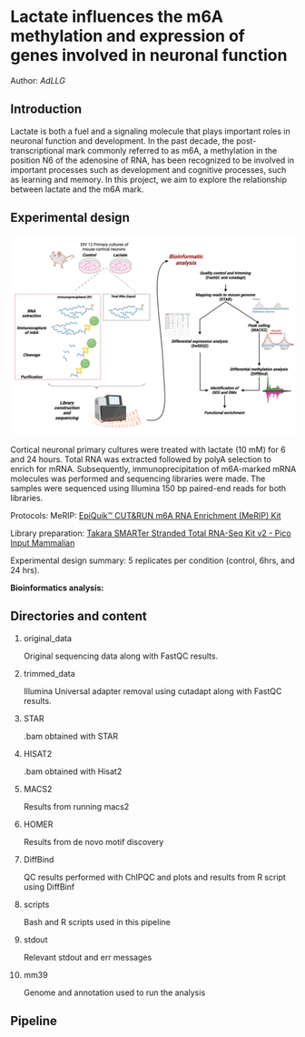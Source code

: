 # Lactate influences the m6A methylation and expression of genes involved in neuronal function
Author: *AdLLG*

Introduction
------
Lactate is both a fuel and a signaling molecule that plays important roles in neuronal function and development. In the past decade, the post-transcriptional mark commonly referred to as m6A, a methylation in the position N6 of the adenosine of RNA, has been recognized to be involved in important processes such as development and cognitive processes, such as learning and memory. In this project, we aim to explore the relationship between lactate and the m6A mark.

Experimental design
-----

![Experimental design and methodology description.](/img/Methods_Fig.png)


Cortical neuronal primary cultures were treated with lactate (10 mM) for 6 and 24 hours. Total RNA was extracted followed by polyA selection to enrich for mRNA. Subsequently, immunoprecipitation of m6A-marked mRNA molecules was performed and sequencing libraries were made. The samples were sequenced using Illumina 150 bp paired-end reads for both libraries. 

Protocols: 
MeRIP: [EpiQuik™ CUT&RUN m6A RNA Enrichment (MeRIP) Kit](https://www.epigentek.com/docs/P-9018.pdf)

Library preparation: [Takara SMARTer Stranded Total RNA-Seq Kit v2 - Pico Input Mammalian](https://www.takarabio.com/documents/User%20Manual/SMARTer%20Stranded%20Total%20RNA/SMARTer%20Stranded%20Total%20RNA-Seq%20Kit%20v2%20-%20Pico%20Input%20Mammalian%20User%20Manual_050619.pdf)

Experimental design summary:
5 replicates per condition (control, 6hrs, and 24 hrs).

**Bioinformatics analysis:**



Directories and content 
-----

1. original_data

    Original sequencing data along with FastQC results. 

2. trimmed_data

    Illumina Universal adapter removal using cutadapt along with FastQC results.

3. STAR

    .bam obtained with STAR

4. HISAT2

    .bam obtained with Hisat2

5. MACS2

    Results from running macs2

6. HOMER

    Results from de novo motif discovery

7. DiffBind

    QC results performed with ChIPQC and plots and results from R script using DiffBinf
    
8. scripts

    Bash and R scripts used in this pipeline
    
9. stdout

    Relevant stdout and err messages
    
10. mm39

    Genome and annotation used to run the analysis


Pipeline
-----
